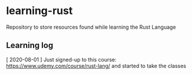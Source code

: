 # learning-rust

Repository to store resources found while learning the Rust Language


## Learning log

[ 2020-08-01 ] Just signed-up to this course: https://www.udemy.com/course/rust-lang/ and started to take the classes
